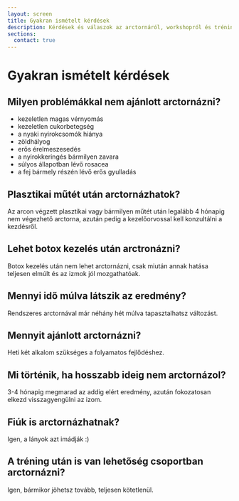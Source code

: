```yaml
---
layout: screen
title: Gyakran ismételt kérdések
description: Kérdések és válaszok az arctornáról, workshopról és tréningről
sections:
  contact: true
---
```


# Gyakran ismételt kérdések

## Milyen problémákkal nem ajánlott arctornázni?

*   kezeletlen magas vérnyomás
*   kezeletlen cukorbetegség
*   a nyaki nyirokcsomók hiánya
*   zöldhályog
*   erős érelmeszesedés
*   a nyirokkeringés bármilyen zavara
*   súlyos állapotban lévő rosacea
*   a fej bármely részén lévő erős gyulladás

## Plasztikai műtét után arctornázhatok?

Az arcon végzett plasztikai vagy bármilyen műtét után legalább 4 hónapig nem
végezhető arctorna, azután pedig a kezelőorvossal kell konzultálni a kezdésről.

## Lehet botox kezelés után arctronázni?

Botox kezelés után nem lehet arctornázni, csak miután annak hatása teljesen
elmúlt és az izmok jól mozgathatóak.

## Mennyi idő múlva látszik az eredmény?

Rendszeres arctornával már néhány hét múlva tapasztalhatsz változást.

## Mennyit ajánlott arctornázni?

Heti két alkalom szükséges a folyamatos fejlődéshez.

## Mi történik, ha hosszabb ideig nem arctornázol?

3-4 hónapig megmarad az addig elért eredmény, azután fokozatosan elkezd
visszagyengülni az izom.

## Fiúk is arctornázhatnak?

Igen, a lányok azt imádják :)

## A tréning után is van lehetőség csoportban arctornázni?

Igen, bármikor jöhetsz tovább, teljesen kötetlenül.
